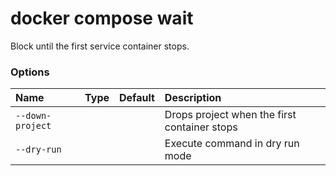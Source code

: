 # docker compose wait

<!---MARKER_GEN_START-->
Block until the first service container stops.

### Options

| Name             | Type | Default | Description                                  |
|:-----------------|:-----|:--------|:---------------------------------------------|
| `--down-project` |      |         | Drops project when the first container stops |
| `--dry-run`      |      |         | Execute command in dry run mode              |


<!---MARKER_GEN_END-->

